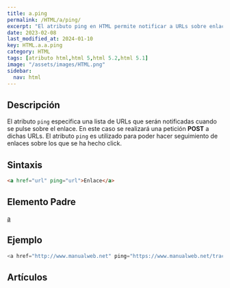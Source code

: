 ```yaml
---
title: a.ping
permalink: /HTML/a/ping/
excerpt: "El atributo ping en HTML permite notificar a URLs sobre enlaces pulsados, realizando una petición POST. Usado para seguimiento de enlaces."
date: 2023-02-08
last_modified_at: 2024-01-10
key: HTML.a.a.ping
category: HTML
tags: [atributo html,html 5,html 5.2,html 5.1]
image: "/assets/images/HTML.png"
sidebar:
  nav: html
---
```


## Descripción


El atributo `ping` especifica una lista de URLs que serán notificadas cuando se pulse sobre el enlace. En este caso se realizará una petición **POST** a dichas URLs. El atributo `ping` es utilizado para poder hacer seguimiento de enlaces sobre los que se ha hecho click.


## Sintaxis


```html
<a href="url" ping="url">Enlace</a>
```


## Elemento Padre


[a](https://www.w3api.com/HTML/a/)


## Ejemplo


```java
<a href="http://www.manualweb.net" ping="https://www.manualweb.net/track">Manuales de Programación</a>
```


## Artículos

